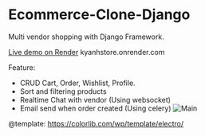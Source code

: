 # Ecommerce-Clone-Django
Multi vendor shopping with Django Framework.

[Live demo on Render](https://kyanhstore.onrender.com) kyanhstore.onrender.com

Feature:
- CRUD Cart, Order, Wishlist, Profile.
- Sort and filtering products
- Realtime Chat with vendor (Using websocket)
- Email send when order created (Using celery) 
![Main](https://imageupload.io/ib/eUC04QOi4pWtMVX_1698221049.png)



@template: https://colorlib.com/wp/template/electro/

